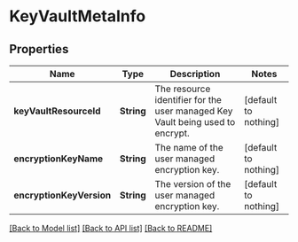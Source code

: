 # KeyVaultMetaInfo


## Properties
Name | Type | Description | Notes
------------ | ------------- | ------------- | -------------
**keyVaultResourceId** | **String** | The resource identifier for the user managed Key Vault being used to encrypt. | [default to nothing]
**encryptionKeyName** | **String** | The name of the user managed encryption key. | [default to nothing]
**encryptionKeyVersion** | **String** | The version of the user managed encryption key. | [default to nothing]


[[Back to Model list]](../README.md#models) [[Back to API list]](../README.md#api-endpoints) [[Back to README]](../README.md)



